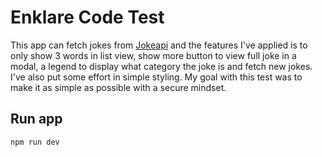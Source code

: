 # Enklare Code Test

This app can fetch jokes from [Jokeapi](https://v2.jokeapi.dev/) and the features I've applied is to only show 3 words in list view, show more button to view full joke in a modal, a legend to display what category the joke is and fetch new jokes. I've also put some effort in simple styling. My goal with this test was to make it as simple as possible with a secure mindset.

## Run app

`npm run dev`
